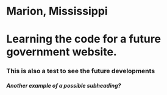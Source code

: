 # Marion, Mississippi
<h1> Learning the code for a future government website.</h1>
<h3> This is also a test to see the future developments </h3>
<h5> Another example of a possible subheading? </h5>
